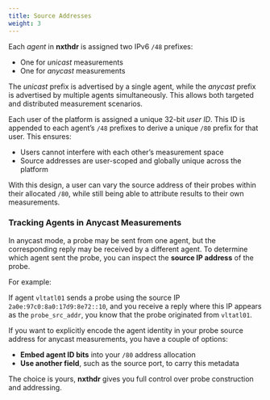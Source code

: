 ```yaml
---
title: Source Addresses
weight: 3
---
```


Each *agent* in **nxthdr** is assigned two IPv6 `/48` prefixes:

* One for *unicast* measurements
* One for *anycast* measurements

The *unicast* prefix is advertised by a single agent, while the *anycast* prefix is advertised by multiple agents simultaneously. This allows both targeted and distributed measurement scenarios.

Each user of the platform is assigned a unique 32-bit *user ID*. This ID is appended to each agent’s `/48` prefixes to derive a unique `/80` prefix for that user. This ensures:

* Users cannot interfere with each other’s measurement space
* Source addresses are user-scoped and globally unique across the platform

With this design, a user can vary the source address of their probes within their allocated `/80`, while still being able to attribute results to their own measurements.

### Tracking Agents in Anycast Measurements

In anycast mode, a probe may be sent from one agent, but the corresponding reply may be received by a different agent. To determine which agent sent the probe, you can inspect the **source IP address** of the probe.

For example:

If agent `vltatl01` sends a probe using the source IP `2a0e:97c0:8a0:17d9:8e72::10`, and you receive a reply where this IP appears as the `probe_src_addr`, you know that the probe originated from `vltatl01`.

If you want to explicitly encode the agent identity in your probe source address for anycast measurements, you have a couple of options:

* **Embed agent ID bits** into your `/80` address allocation
* **Use another field**, such as the source port, to carry this metadata

The choice is yours, **nxthdr** gives you full control over probe construction and addressing.

